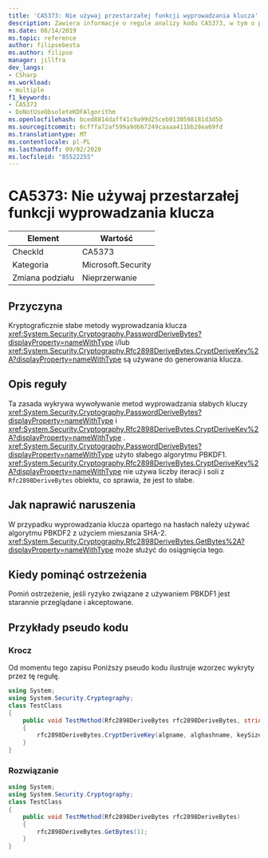 ```yaml
---
title: 'CA5373: Nie używaj przestarzałej funkcji wyprowadzania klucza'
description: Zawiera informacje o regule analizy kodu CA5373, w tym o przyczynach, sposobach rozwiązywania naruszeń oraz o tym, kiedy należy je pominąć.
ms.date: 08/14/2019
ms.topic: reference
author: filipsebesta
ms.author: filipse
manager: jillfra
dev_langs:
- CSharp
ms.workload:
- multiple
f1_keywords:
- CA5373
- DoNotUseObsoleteKDFAlgorithm
ms.openlocfilehash: bced8814daff41c9a99d25ceb0130598181d3d5b
ms.sourcegitcommit: 6cfffa72af599a9d667249caaaa411bb28ea69fd
ms.translationtype: MT
ms.contentlocale: pl-PL
ms.lasthandoff: 09/02/2020
ms.locfileid: "85522255"
---
```

# <a name="ca5373-do-not-use-obsolete-key-derivation-function"></a>CA5373: Nie używaj przestarzałej funkcji wyprowadzania klucza

|Element|Wartość|
|-|-|
|CheckId|CA5373|
|Kategoria|Microsoft.Security|
|Zmiana podziału|Nieprzerwanie|

## <a name="cause"></a>Przyczyna

Kryptograficznie słabe metody wyprowadzania klucza <xref:System.Security.Cryptography.PasswordDeriveBytes?displayProperty=nameWithType> i/lub <xref:System.Security.Cryptography.Rfc2898DeriveBytes.CryptDeriveKey%2A?displayProperty=nameWithType> są używane do generowania klucza.

## <a name="rule-description"></a>Opis reguły

Ta zasada wykrywa wywoływanie metod wyprowadzania słabych kluczy <xref:System.Security.Cryptography.PasswordDeriveBytes?displayProperty=nameWithType> i <xref:System.Security.Cryptography.Rfc2898DeriveBytes.CryptDeriveKey%2A?displayProperty=nameWithType> .
<xref:System.Security.Cryptography.PasswordDeriveBytes?displayProperty=nameWithType> użyto słabego algorytmu PBKDF1. <xref:System.Security.Cryptography.Rfc2898DeriveBytes.CryptDeriveKey%2A?displayProperty=nameWithType> nie używa liczby iteracji i soli z `Rfc2898DeriveBytes` obiektu, co sprawia, że jest to słabe.

## <a name="how-to-fix-violations"></a>Jak naprawić naruszenia

W przypadku wyprowadzania klucza opartego na hasłach należy używać algorytmu PBKDF2 z użyciem mieszania SHA-2. <xref:System.Security.Cryptography.Rfc2898DeriveBytes.GetBytes%2A?displayProperty=nameWithType> może służyć do osiągnięcia tego.

## <a name="when-to-suppress-warnings"></a>Kiedy pominąć ostrzeżenia

Pomiń ostrzeżenie, jeśli ryzyko związane z używaniem PBKDF1 jest starannie przeglądane i akceptowane.

## <a name="pseudo-code-examples"></a>Przykłady pseudo kodu

### <a name="violation"></a>Krocz

Od momentu tego zapisu Poniższy pseudo kodu ilustruje wzorzec wykryty przez tę regułę.

```csharp
using System;
using System.Security.Cryptography;
class TestClass
{
    public void TestMethod(Rfc2898DeriveBytes rfc2898DeriveBytes, string algname, string alghashname, int keySize, byte[] rgbIV)
    {
        rfc2898DeriveBytes.CryptDeriveKey(algname, alghashname, keySize, rgbIV);
    }
}
```

### <a name="solution"></a>Rozwiązanie

```csharp
using System;
using System.Security.Cryptography;
class TestClass
{
    public void TestMethod(Rfc2898DeriveBytes rfc2898DeriveBytes)
    {
        rfc2898DeriveBytes.GetBytes(1);
    }
}
```

